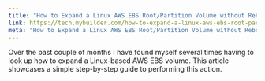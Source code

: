 ```yaml
---
title: "How to Expand a Linux AWS EBS Root/Partition Volume without Rebooting"
link: https://tech.mybuilder.com/how-to-expand-a-linux-aws-ebs-root-partition-volume-without-rebooting/
meta: "How to Expand a Linux AWS EBS Root/Partition Volume without Rebooting"
---
```


Over the past couple of months I have found myself several times having to look up how to expand a Linux-based AWS EBS volume.
This article showcases a simple step-by-step guide to performing this action.
<!--more-->
